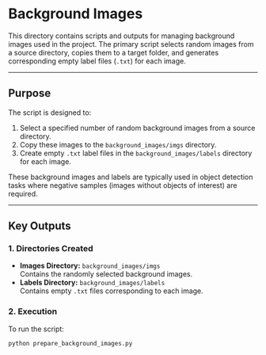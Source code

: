 # Background Images

This directory contains scripts and outputs for managing background images used in the project. The primary script selects random images from a source directory, copies them to a target folder, and generates corresponding empty label files (`.txt`) for each image.

---

## Purpose
The script is designed to:
1. Select a specified number of random background images from a source directory.
2. Copy these images to the `background_images/imgs` directory.
3. Create empty `.txt` label files in the `background_images/labels` directory for each image.

These background images and labels are typically used in object detection tasks where negative samples (images without objects of interest) are required.

---

## Key Outputs

### 1. Directories Created
- **Images Directory:** `background_images/imgs`  
  Contains the randomly selected background images.
- **Labels Directory:** `background_images/labels`  
  Contains empty `.txt` files corresponding to each image.

### 2. Execution
To run the script:
```python
python prepare_background_images.py
```